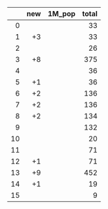 |    |   new | 1M_pop   |   total |
|---:|------:|:---------|--------:|
|  0 |       |          |      33 |
|  1 |    +3 |          |      33 |
|  2 |       |          |      26 |
|  3 |    +8 |          |     375 |
|  4 |       |          |      36 |
|  5 |    +1 |          |      36 |
|  6 |    +2 |          |     136 |
|  7 |    +2 |          |     136 |
|  8 |    +2 |          |     134 |
|  9 |       |          |     132 |
| 10 |       |          |      20 |
| 11 |       |          |      71 |
| 12 |    +1 |          |      71 |
| 13 |    +9 |          |     452 |
| 14 |    +1 |          |      19 |
| 15 |       |          |       9 |